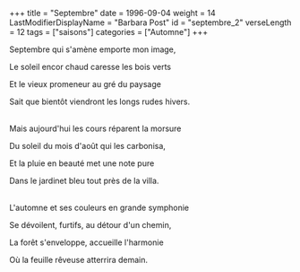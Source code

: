 +++
title = "Septembre"
date = 1996-09-04
weight = 14
LastModifierDisplayName = "Barbara Post"
id = "septembre_2"
verseLength = 12
tags = ["saisons"]
categories = ["Automne"]
+++

Septembre qui s'amène emporte mon image,

Le soleil encor chaud caresse les bois verts

Et le vieux promeneur au gré du paysage

Sait que bientôt viendront les longs rudes hivers.

 \
Mais aujourd'hui les cours réparent la morsure

Du soleil du mois d'août qui les carbonisa,

Et la pluie en beauté met une note pure

Dans le jardinet bleu tout près de la villa.

 \
L'automne et ses couleurs en grande symphonie

Se dévoilent, furtifs, au détour d'un chemin,

La forêt s'enveloppe, accueille l'harmonie

Où la feuille rêveuse atterrira demain.
